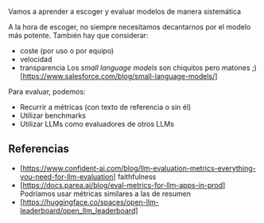 Vamos a aprender a escoger y evaluar modelos de manera sistemática

A la hora de escoger, no siempre necesitamos decantarnos por el modelo más potente. También hay que considerar:
* coste (por uso o por equipo)
* velocidad
* transparencia
Los _small language models_ son chiquitos pero matones ;) [https://www.salesforce.com/blog/small-language-models/]
  
Para evaluar, podemos:
* Recurrir a métricas (con texto de referencia o sin él)
* Utilizar benchmarks
* Utilizar LLMs como evaluadores de otros LLMs

## Referencias
* [https://www.confident-ai.com/blog/llm-evaluation-metrics-everything-you-need-for-llm-evaluation] faithfulness
* [https://docs.parea.ai/blog/eval-metrics-for-llm-apps-in-prod] Podríamos usar métricas similares a las de resumen
* [https://huggingface.co/spaces/open-llm-leaderboard/open_llm_leaderboard]
  
